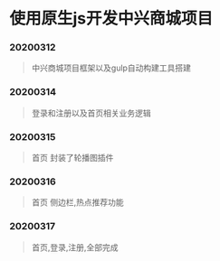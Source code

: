 # 使用原生js开发中兴商城项目

### 20200312
>中兴商城项目框架以及gulp自动构建工具搭建

### 20200314
>登录和注册以及首页相关业务逻辑
### 20200315
>首页 封装了轮播图插件

### 20200316
>首页 侧边栏,热点推荐功能

### 20200317
>首页,登录,注册,全部完成